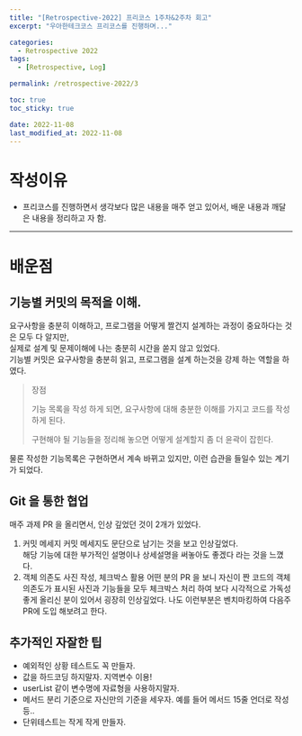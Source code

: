 ```yaml
---
title: "[Retrospective-2022] 프리코스 1주차&2주차 회고"
excerpt: "우아한테크코스 프리코스를 진행하며..."

categories:
  - Retrospective 2022
tags:
  - [Retrospective, Log]

permalink: /retrospective-2022/3

toc: true
toc_sticky: true

date: 2022-11-08
last_modified_at: 2022-11-08
---
```


# 작성이유
- 프리코스를 진행하면서 생각보다 많은 내용을 매주 얻고 있어서, 배운 내용과 깨달은 내용을 정리하고 자 함.

---
# 배운점
## 기능별 커밋의 목적을 이해.
요구사항을 충분히 이해하고, 프로그램을 어떻게 짤건지 설계하는 과정이 중요하다는 것은 모두 다 알지만,<br>
실제로 설계 및 문제이해에 나는 충분히 시간을 쏟지 않고 있었다.<br>
기능별 커밋은 요구사항을 충분히 읽고, 프로그램을 설계 하는것을 강제 하는 역할을 하였다.
> 장점
> 
> 기능 목록을 작성 하게 되면, 요구사항에 대해 충분한 이해를 가지고 코드를 작성 하게 된다.
> 
> 구현해야 될 기능들을 정리해 놓으면 어떻게 설계할지 좀 더 윤곽이 잡힌다.

물론 작성한 기능목록은 구현하면서 계속 바뀌고 있지만, 이런 습관을 들일수 있는 계기가 되었다.

## Git 을 통한 협업 
매주 과제 PR 을 올리면서, 인상 깊었던 것이 2개가 있었다.
1. 커밋 메세지
커밋 메세지도 문단으로 남기는 것을 보고 인상깊었다.<br>
해당 기능에 대한 부가적인 설명이나 상세설명을 써놓아도 좋겠다 라는 것을 느꼈다.
2. 객체 의존도 사진 작성, 체크박스 활용
어떤 분의 PR 을 보니 자신이 짠 코드의 객체 의존도가 표시된 사진과 기능들을 모두 체크박스 처리 하여 보다
시각적으로 가독성 좋게 올리신 분이 있어서 굉장히 인상깊었다. 나도 이런부분은 벤치마킹하여 다음주 PR에 도입 해보려고 한다.

## 추가적인 자잘한 팁
- 예외적인 상황 테스트도 꼭 만들자.
- 값을 하드코딩 하지말자. 지역변수 이용!
- userList 같이 변수명에 자료형을 사용하지말자.
- 메서드 분리 기준으로 자신만의 기준을 세우자. 예를 들어 메서드 15줄 언더로 작성 등..
- 단위테스트는 작게 작게 만들자.


